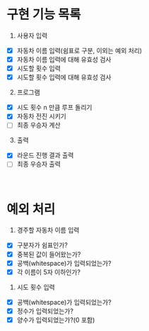 # 구현 기능 목록

1. 사용자 입력

- [x] 자동차 이름 입력(쉼표로 구분, 이외는 예외 처리)
- [x] 자동차 이름 입력에 대해 유효성 검사
- [x] 시도할 횟수 입력
- [x] 시도할 횟수 입력에 대해 유효성 검사

2. 프로그램

- [x] 시도 횟수 n 만큼 루프 돌리기
- [x] 자동차 전진 시키기
- [ ] 최종 우승자 계산

3. 출력

- [x] 라운드 진행 결과 출력
- [ ] 최종 우승자 출력

<br/>

# 예외 처리

1. 경주할 자동차 이름 입력

- [x] 구분자가 쉼표인가?
- [x] 중복된 값이 들어왔는가?
- [x] 공백(whitespace)가 입력되었는가?
- [x] 각 이름이 5자 이하인가?

1. 시도 횟수 입력

- [x] 공백(whitespace)가 입력되었는가?
- [x] 정수가 입력되었는가?
- [x] 양수가 입력되었는가?(0 포함)
